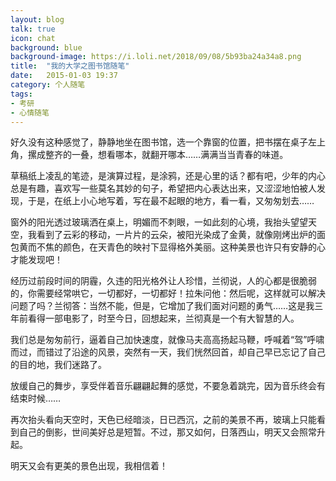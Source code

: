 ```yaml
---
layout: blog
talk: true
icon: chat
background: blue
background-image: https://i.loli.net/2018/09/08/5b93ba24a34a8.png
title:  "我的大学之图书馆随笔"
date:   2015-01-03 19:37
category: 个人随笔
tags:
- 考研
- 心情随笔
---
```


好久没有这种感觉了，静静地坐在图书馆，选一个靠窗的位置，把书摆在桌子左上角，摞成整齐的一叠，想看哪本，就翻开哪本……满满当当青春的味道。

草稿纸上凌乱的笔迹，是演算过程，是涂鸦，还是心里的话？都有吧，少年的内心总是有趣，喜欢写一些莫名其妙的句子，希望把内心表达出来，又涩涩地怕被人发现，于是，在纸上小心地写着，写在最不起眼的地方，看一看，又匆匆划去……

窗外的阳光透过玻璃洒在桌上，明媚而不刺眼，一如此刻的心境，我抬头望望天空，我看到了云彩的移动，一片片的云朵，被阳光染成了金黄，就像刚烤出炉的面包黄而不焦的颜色，在天青色的映衬下显得格外美丽。这种美景也许只有安静的心才能发现吧！

经历过前段时间的阴霾，久违的阳光格外让人珍惜，兰彻说，人的心都是很脆弱的，你需要经常哄它，一切都好，一切都好！拉朱问他：然后呢，这样就可以解决问题了吗？兰彻答：当然不能，但是，它增加了我们面对问题的勇气……这是我三年前看得一部电影了，时至今日，回想起来，兰彻真是一个有大智慧的人。

我们总是匆匆前行，逼着自己加快速度，就像马夫高高扬起马鞭，呼喊着“驾”呼啸而过，而错过了沿途的风景，突然有一天，我们恍然回首，却自己早已忘记了自己的目的地，我们迷路了。

放缓自己的舞步，享受伴着音乐翩翩起舞的感觉，不要急着跳完，因为音乐终会有结束时候……

再次抬头看向天空时，天色已经暗淡，日已西沉，之前的美景不再，玻璃上只能看到自己的倒影，世间美好总是短暂。不过，那又如何，日落西山，明天又会照常升起。

明天又会有更美的景色出现，我相信着！
